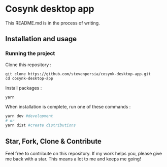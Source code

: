 # Cosynk desktop app
This README.md is in the process of writing.

## Installation and usage
### Running the project

Clone this repository :

```
git clone https://github.com/stevenpersia/cosynk-desktop-app.git
cd cosynk-desktop-app
```

Install packages :

```
yarn
```

When installation is complete, run one of these commands :

```bash
yarn dev #development
# or
yarn dist #create distributions
```

## Star, Fork, Clone & Contribute

Feel free to contribute on this repository. If my work helps you, please give me back with a star. This means a lot to me and keeps me going!
